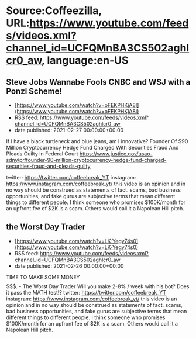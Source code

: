 # Source:Coffeezilla, URL:https://www.youtube.com/feeds/videos.xml?channel_id=UCFQMnBA3CS502aghlcr0_aw, language:en-US

## Steve Jobs Wannabe Fools CNBC and WSJ with a Ponzi Scheme!
 - [https://www.youtube.com/watch?v=oFEKPHKjA8I](https://www.youtube.com/watch?v=oFEKPHKjA8I)
 - RSS feed: https://www.youtube.com/feeds/videos.xml?channel_id=UCFQMnBA3CS502aghlcr0_aw
 - date published: 2021-02-27 00:00:00+00:00

If I have a black turtleneck and blue jeans, am I innovative?
Founder Of $90 Million Cryptocurrency Hedge Fund Charged With Securities Fraud And Pleads Guilty In Federal Court https://www.justice.gov/usao-sdny/pr/founder-90-million-cryptocurrency-hedge-fund-charged-securities-fraud-and-pleads-guilty

twitter: https://twitter.com/coffeebreak_YT
instagram: https://www.instagram.com/coffeebreak_yt/
this video is an opinion and in no way should be construed as statements of fact. scams, bad business opportunities, and fake gurus are subjective terms that mean different things to different people. I think someone who promises $100K/month for an upfront fee of $2K is a scam. Others would call it a Napolean Hill pitch.

## the Worst Day Trader
 - [https://www.youtube.com/watch?v=LK-Yegy74s0](https://www.youtube.com/watch?v=LK-Yegy74s0)
 - RSS feed: https://www.youtube.com/feeds/videos.xml?channel_id=UCFQMnBA3CS502aghlcr0_aw
 - date published: 2021-02-26 00:00:00+00:00

TIME TO MAKE SOME MONEY $$$$$$$$$$$. - The Worst Day Trader
Will you make 2-8% / week with his bot? Does it pass the MATH test!?
twitter: https://twitter.com/coffeebreak_YT
instagram: https://www.instagram.com/coffeebreak_yt/
this video is an opinion and in no way should be construed as statements of fact. scams, bad business opportunities, and fake gurus are subjective terms that mean different things to different people. I think someone who promises $100K/month for an upfront fee of $2K is a scam. Others would call it a Napolean Hill pitch.


